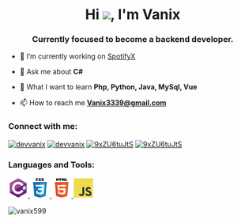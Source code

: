 <h1 align="center">Hi <img src="https://media.giphy.com/media/hvRJCLFzcasrR4ia7z/giphy.gif" width="25px">, I'm Vanix</h1>
<h3 align="center">Currently focused to become a backend developer.</h3>

- 🔭 I’m currently working on [SpotifyX](https://github.com/Vanix599/SpotifyX)

- 💬 Ask me about **C#**

- 🌱 What I want to learn **Php, Python, Java, MySql, Vue**

- 📫 How to reach me **Vanix3339@gmail.com**

<h3 align="left">Connect with me:</h3>
<p align="left">
<a href="https://twitter.com/devvanix" target="blank"><img align="center" src="https://raw.githubusercontent.com/peterthehan/peterthehan/master/assets/twitter.svg" alt="devvanix" height="30" width="40" /></a>
<a href="https://myanimelist.net/profile/Vanix599" target="blank"><img align="center" src="https://raw.githubusercontent.com/peterthehan/peterthehan/master/assets/myanimelist.svg" alt="devvanix" height="30" width="40" /></a>
<a href="https://open.spotify.com/user/ny2m6aih664wgmvr6hnejoxo3" target="blank"><img align="center" src="https://raw.githubusercontent.com/peterthehan/peterthehan/master/assets/spotify.svg" alt="9xZU6tuJtS" height="30" width="40" /></a>
<a href="https://discord.gg/bhvwMdQ5Su" target="blank"><img align="center" src="https://raw.githubusercontent.com/peterthehan/peterthehan/master/assets/discord.svg" alt="9xZU6tuJtS" height="30" width="40" /></a>
</p>

<h3 align="left">Languages and Tools:</h3>
<p align="left"> <a href="https://www.w3schools.com/cs/" target="_blank"> <img src="https://raw.githubusercontent.com/devicons/devicon/master/icons/csharp/csharp-original.svg" alt="csharp" width="40" height="40"/> </a> <a href="https://www.w3schools.com/css/" target="_blank"> <img src="https://raw.githubusercontent.com/devicons/devicon/master/icons/css3/css3-original-wordmark.svg" alt="css3" width="40" height="40"/> </a> <a href="https://www.w3.org/html/" target="_blank"> <img src="https://raw.githubusercontent.com/devicons/devicon/master/icons/html5/html5-original-wordmark.svg" alt="html5" width="40" height="40"/> </a> <a href="https://developer.mozilla.org/en-US/docs/Web/JavaScript" target="_blank"> <img src="https://raw.githubusercontent.com/devicons/devicon/master/icons/javascript/javascript-original.svg" alt="javascript" width="40" height="40"/> </a> </p>

<p><img align="center" src="https://github-readme-stats.vercel.app/api?username=vanix599&show_icons=true&theme=dracula" alt="vanix599" /></p>
